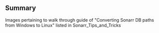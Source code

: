 ## Summary

Images pertaining to walk through guide of "Converting Sonarr DB paths
from Windows to Linux" listed in Sonarr\_Tips\_and\_Tricks
